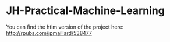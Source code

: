 # JH-Practical-Machine-Learning

You can find the htlm version of the project here:
http://rpubs.com/jpmaillard/538477
